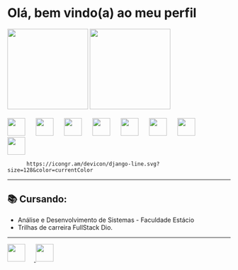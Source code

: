 <h1> Olá, bem vindo(a) ao meu perfil </h1>
<div>
 <img style="height: 13em;" src="https://github-readme-stats.vercel.app/api?username=mtonholli&theme=dark&show_icons=true&hide_border=false&count_private=true">
 <img style="height: 13em;" src="https://github-readme-stats.vercel.app/api/top-langs/?username=mtonholli&theme=dark&show_icons=true&hide_border=false&layout=compact">
</div>
<br>
<div >
  <img style="max-height: 100%; width: 40px; margin-right: 20px;" src="https://cdn.jsdelivr.net/gh/devicons/devicon/icons/git/git-original.svg" /> 
  <img style="max-height: 100%; width: 40px; margin-right: 20px;" src="https://cdn.jsdelivr.net/gh/devicons/devicon/icons/html5/html5-original.svg" />
  <img style="max-height: 100%; width: 40px; margin-right: 20px;"  src="https://cdn.jsdelivr.net/gh/devicons/devicon/icons/css3/css3-original.svg" />
  <img style="max-height: 100%; width: 40px; margin-right: 20px;" src="https://cdn.jsdelivr.net/gh/devicons/devicon/icons/javascript/javascript-original.svg" />
  <img style="max-height: 100%; width: 40px; margin-right: 20px;" src="https://cdn.jsdelivr.net/gh/devicons/devicon/icons/nodejs/nodejs-original.svg" />
  <img style="max-height: 100%; width: 40px; margin-right: 20px;" src="https://cdn.jsdelivr.net/gh/devicons/devicon/icons/kotlin/kotlin-original.svg" />
  <img style="max-height: 100%; width: 40px; margin-right: 20px;" src="https://cdn.jsdelivr.net/gh/devicons/devicon/icons/python/python-original.svg" />
  <img style="max-height: 100%; width: 40px; margin-right: 20px;" src="https://icongr.am/devicon/django-line.svg?size=128&color=currentColor" />


          https://icongr.am/devicon/django-line.svg?size=128&color=currentColor
</div>
<hr>
<div>
  <h2> 📚 Cursando: </h2>
  <ul>
     <li>Análise e Desenvolvimento de Sistemas - Faculdade Estácio</li>
     <li>Trilhas de carreira FullStack Dio.</li>
  </ul>
<hr>
<a href="https://www.linkedin.com/in/matheus-t-a72332174/"><img style="max-height: 100%; width: 40px; margin-right: 20px;" src="https://github.com/RicToni/RicToni/assets/132107032/32fed31c-bbce-4a33-a053-59b6a67053bc">
</a>
<a href="https://www.instagram.com/mtonholli/"><img style="max-height: 100%; width: 40px; margin-right: 20px;" src="https://github.com/RicToni/RicToni/assets/132107032/0ef305a5-1725-41f4-ade1-c11a46fa738a">
</a>
</div>





